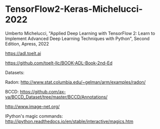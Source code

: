 # TensorFlow2-Keras-Michelucci-2022
Umberto Michelucci, "Applied Deep Learning with TensorFlow 2: Learn to Implement Advanced Deep Learning Techniques with Python", Second Edition, Apress, 2022

https://adl.toelt.ai
 
https://github.com/toelt-llc/BOOK-ADL-Book-2nd-Ed

Datasets:

Radon: http://www.stat.columbia.edu/~gelman/arm/examples/radon/

BCCD: https://github.com/ax-va/BCCD_Dataset/tree/master/BCCD/Annotations/
 
http://www.image-net.org/

IPython's magic commands:
http://ipython.readthedocs.io/en/stable/interactive/magics.htm
